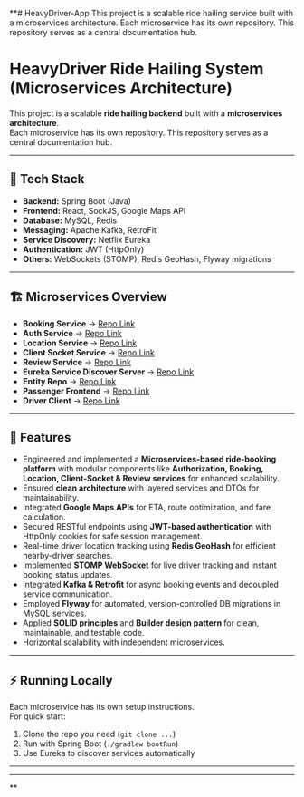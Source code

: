 **# HeavyDriver-App
This project is a scalable ride hailing service built with a microservices architecture. Each microservice has its own repository. This repository serves as a central documentation hub.
# HeavyDriver Ride Hailing System (Microservices Architecture)

This project is a scalable **ride hailing backend** built with a **microservices architecture**.  
Each microservice has its own repository. This repository serves as a central documentation hub.

---

## 🚀 Tech Stack
- **Backend:** Spring Boot (Java)
- **Frontend:** React, SockJS, Google Maps API
- **Database:** MySQL, Redis
- **Messaging:** Apache Kafka, RetroFit
- **Service Discovery:** Netflix Eureka
- **Authentication:** JWT (HttpOnly)
- **Others:** WebSockets (STOMP), Redis GeoHash, Flyway migrations

---

## 🏗️ Microservices Overview
- **Booking Service** → [Repo Link](https://github.com/mrstmcpp/HeavyDriver-BookingService)
- **Auth Service** → [Repo Link](https://github.com/mrstmcpp/HeavyDriver-AuthService)
- **Location Service** → [Repo Link](https://github.com/mrstmcpp/HeavyDriver-LocationService)
- **Client Socket Service** → [Repo Link](https://github.com/mrstmcpp/HeavyDriver-ClientSocketService)
- **Review Service** → [Repo Link](https://github.com/mrstmcpp/HeavyDriver-ReviewService)
- **Eureka Service Discover Server** → [Repo Link](https://github.com/mrstmcpp/HeavyDriver-EurekaDiscoveryService)
- **Entity Repo** → [Repo Link](https://github.com/mrstmcpp/HeavyDriver-EntityService)
- **Passenger Frontend** → [Repo Link](https://github.com/mrstmcpp/heavydriver-frontend)
- **Driver Client** → [Repo Link](https://github.com/mrstmcpp/SocketServiceFrontendClient)
  
---

## 📌 Features
- Engineered and implemented a **Microservices-based ride-booking platform** with modular components like **Authorization, Booking, Location, Client-Socket & Review services** for enhanced scalability.
- Ensured **clean architecture** with layered services and DTOs for maintainability.
- Integrated **Google Maps APIs** for ETA, route optimization, and fare calculation.
- Secured RESTful endpoints using **JWT-based authentication** with HttpOnly cookies for safe session management.
- Real-time driver location tracking using **Redis GeoHash** for efficient nearby-driver searches.
- Implemented **STOMP WebSocket** for live driver tracking and instant booking status updates.
- Integrated **Kafka & Retrofit** for async booking events and decoupled service communication.
- Employed **Flyway** for automated, version-controlled DB migrations in MySQL services.
- Applied **SOLID principles** and **Builder design pattern** for clean, maintainable, and testable code.
- Horizontal scalability with independent microservices.

---

## ⚡ Running Locally
Each microservice has its own setup instructions.  
For quick start:
1. Clone the repo you need (`git clone ...`)
2. Run with Spring Boot (`./gradlew bootRun`)
3. Use Eureka to discover services automatically

---
<!-- ## 📂 Architecture Diagram
(Add your architecture diagram here as an image, e.g. `![Architecture](docs/architecture.png)`)

--- -->



---
**
